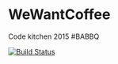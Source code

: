 # WeWantCoffee
Code kitchen 2015 #BABBQ

[![Build Status](https://travis-ci.org/droidpl/WeWantCoffee.svg)](https://travis-ci.org/droidpl/WeWantCoffee)